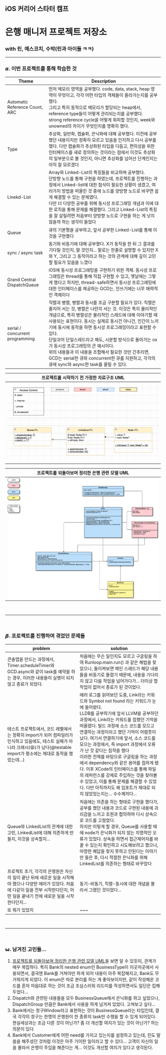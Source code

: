 ## iOS 커리어 스타터 캠프

# 은행 매니저 프로젝트 저장소
###  with 린, 예스코치, 수박(린과 아이들 ㅋㅋ)

---

### 𝞪. 이번 프로젝트를 통해 학습한 것
| Theme | Description |
|----------------|-------------------------|
| Automatic Reference Count, ARC | 먼저 메모리 영역을 공부했다. code, data, stack, heap 영역이 무엇이고, 각각 어떤 타입의 객체들이 올라가는지를 공부했다. <br/> 그리고 특히 동적으로 메모리가 할당되는 heap에서, reference type들이 어떻게 관리되는지를 공부했다. <br/>  strong reference cycle을 어떻게 회피할 것인지, week와 unowned의 차이가 무엇인지를 명확히 했다. |
| Type | 추상화, 일반화, 캡슐화, 은닉화에 대해 공부했다. 이전에 공부했던 내용이지만 정확히 모르고 있음을 인지하고 다시 공부를 했다. 다만 캡슐화가 추상화된 타입을 다듬고, 편의성을 위한 인터페이스를 새로 정의하는 것이라는 점에서 이것도 추상화의 일부분으로 볼 것인지, 아니면 추상화를 넘어선 단계인지는 아직 잘 모르겠다 |
| Linekd-List | Array와 Linked-List의 특징들을 비교하며 공부했다. <br/> 단방향 노드를 통해 구현을 하였는데, 프로젝트를 진행하는 과정에서 Linked-list에 대한 첨삭이 필요한 상황이 생겼고, 여러가지 방법을 떠올린 것 중에 노드를 양방향 노드로 바꾸면 쉽게 해결할 수 있는 문제였다. <br/> 다만 더 다양한 공부를 위해 동시성 프로그래밍 개념과 이에 대한 로직을 통해 문제를 해결했다. 그리고 Linked-List의 특징을 잘 살릴려면 처음부터 양방향 노드로 구현을 하는 게 낫지 않을까 하는 생각이 들었다|
| Queue | 큐의 기본형을 공부하고, 앞서 공부한 Linked-List를 통해 이것을 구현했다 |
| sync / async task | 동기와 비동기에 대해 공부했다. X가 동작을 한 뒤 그 결과를 기다릴 것인지, 말 것인지... 말로는 한줄로 설명할 수 있지만 X와 Y, 그리고 그 동작이라고 하는 것의 관계에 대해 깊이 고민할 필요가 있음을 느꼈다 |
| Grand Central DispatchQueue | iOS에 동시성 프로그래밍을 구현하기 위한 객체. 동시성 프로그래밍은 thread를 통해 직접 구현할 수 있고, 옛날에는 그렇게 했다고 하지만, thread-safe하면서 동시성 프로그래밍에 대한 인터페이스를 제공하는 GCD는, 안쓰기에는 너무 매력적인 객체이다 |
| serial / concurrent programming | 직렬과 병렬, 병렬과 동시를 조금 구분할 필요가 있다. 직렬은 줄지어 서는 것, 병렬은 나란히 서는 것. 이것은 특히 물리적인 개념으로, 특히 병렬성은 물리적인 스레드에 대해 이야기할 때 사용되는 표현이다. 동시는 실제로 동시건 아니건, 인간이 느끼기에 동시에 동작을 하면 동시성 프로그래밍이라고 표현할 수 있다. <br/> 단일코어 단일스레드라고 해도, 시분할 방식으로 돌아가는 os가 동시성 프로그래밍의 큰 예시이다. <br/> 위의 내용들과 이 내용을 조합해서 필요한 것만 간추리면, GCD는 serial한 큐와 concurrent한 큐를 지원하고, 각각의 큐에 sync와 async한 task를 올릴 수 있다.|


|프로젝트를 시작하기 전 가정한 자료구조 UML|
|---|
|![UML-about-data-structures](./UML/UML_of_data_structrues.png)|


|프로젝트를 되돌아보며 정리한 은행 관련 모델 UML|
|---|
|![UML-about-data-structures](./UML/UML_of_bank_model.png)|

<br/>

---

<br/>

### 𝞫. 프로젝트를 진행하며 겪었던 문제들

|problem|solution|
|-----|-----|
|콘솔앱을 만드는 과정에서, Timer.scheduleTimer와 GCD.async와 같이 task를 예약을 하는 경우, 이러한 내용들이 실행이 되지 않고 종료가 되었다.|처음에는 무슨 일인지도 모르고 구글링을 하여 Runloop.main.run() 과 같은 해법을 찾았으나, 돌이켜보면 메인 스레드가 해당 내용들을 비동기로 돌렸기 때문에, 내용을 기다리지 않고 다음 작업을 넘어가다가... 더이상 할 작업이 없어서 종료가 된 것이었다.|
|테스트 프로젝트에서, 코드 레벨에서는 정확히 import가 되어 컴파일러가 인식하고 있음에도, 테스트 실패가 아니라 크래시(😩)가 났다(@testable import가 평소에는 제대로 동작을 했었는데...)| 에러 로그를 읽어보던 도중, Link라는 키워드와 Symbol not found 라는 키워드가 눈에 들어왔다. <br/> LLDB를 공부하기에 앞서 LLVM을 공부하던 과정에서, Link라는 키워드를 접했던 기억을 떠올렸다. 빌드 과정에 소스 코드를 모으고 연결하는 과정이라고 했던 기억이 어렴풋이 났다. 여기서 연결하기에 앞서, 소스 코드를 모으는 과정에서, 즉 import 과정에서 오류가 난 것 같다는 짐작을 했다 <br/> 이러한 전제를 바탕으로 구글링을 하는 과정에서 dependency와 같은 용어를 접하게 됐다. 이후 XCode의 인터페이스를 통해 파일의 레퍼런스를 강제로 주입하는 것을 찾아볼 수 있었고, 이를 통해 문제를 해결할 수 있었다. 다만 아직까지도 왜 임포트가 제대로 되지 않았었는지는... 수수께끼다...|
|Queue와 LinkedList의 관계에 대한 고민, LinkedList에 대해 의존하게 만들지, 이것을 상속할지...| 처음에는 의존을 하는 형태로 구현을 했다가, 공부를 했던 내용과 코드로 구현된 내용에 괴리감을 느끼고 조원과 합의하여 다시 상속으로 코드를 고쳤었다. <br/> 하지만 이렇게 할 경우, Queue를 사용할 때에 node가 은닉화가 되지 않는 치명적인 오류가 있었다. 상속을 하면서 접근제어자를 바꿀 수 있는지 확인하고 시도해보려고 했으나, 마땅한 해답을 찾지 못하고 안된다는 이야기만 들은 후, 다시 적절한 은닉화를 위해 LinkedList를 의존하는 형태로 바꾸었다|
|프로젝트 초기, 각각의 은행원은 자신의 일이 끝난 뒤에 새로운 일을 시작해야 했으나 다양한 에러가 있었다. 처음에 다같이 일을 전부 시작한다던지, 어떤 일을 끝내기 전에 새로운 일을 시작한다던지...| 동기-비동기, 직렬-동시에 대한 개념을 몰라서 그랬던 것이었다... |
| 또 뭐가 있었지 | ~~~ |


<br/>

---

<br/>

### 𝞈. 남겨진 고민들...

1. <U>프로젝트를 되돌아보며 정리한 은행 관련 모델 UML</U>을 보면 알 수 있듯이, 관계가 매우 복잡하다. 특히 Bank의 nested enum인 BusinessType이 이곳저곳에서 사용되면서, 결국엔 Bank를 거쳐야만 하게 되어 내용이 아주 복잡해지고, Bank도 무거워지게 되었다. 이 enum은 따로 분리를 하는 게 좋아보이지만, 같이 작성해온 코드를 혼자 마음대로 하는 것이 조금 조심스러워 리드미를 작성하면서도 일단은 킵해두었다...<br/>
1. Dispatch와 관련된 내용들을 모두  BusinessQueue에서 은닉화를 하고 싶었으나, DispatchGroup 만큼은 Bank에서 사용을 하게 남겨져 있었다. 고쳐보고 싶다...<br/>
1. Bank에서는 창구Window라고 표현하는 것이 BusinessQueue라는 타입인데, 결국 각각의 창구는 한명의 은행원이 한 종류의 task만 수행을 할 수 있게 되어있다. 현실세상과는 조금 다른 것이 아닌가? 좀 더 개선할 여지가 있는 것이 아닌가? 하는 의문이 있다<br/>
1. Bank에서 Customer에게 어떤 need를 가지고 있는지를 설정하고 있는데, 린도 말씀을 해주셨던 것처럼 이것은 아주 기이한 일이라고 할 수 있다... 고객이 자신의 일을 몰라서 은행이 주입을 해준다는 게... 이것도 개선할 여지가 있다고 생각된다.